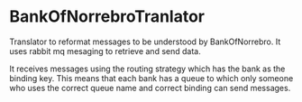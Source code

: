 # BankOfNorrebroTranlator
Translator to reformat messages to be understood by BankOfNorrebro. It uses rabbit mq mesaging to retrieve and send data.

It receives messages using the routing strategy which has the bank as the binding key. This means that each bank has a queue to
which only someone who uses the correct queue name and correct binding can send messages.



